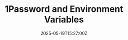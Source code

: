 ---
title: 1Password and Environment Variables
linkTitle: 1Password and Environment Variables
date: '2025-05-19T15:27:00Z'
weight: 1
description: Securely handle secrets for local development using 1Password with aliases
  for specific commands and functions in .bashrc to manage multi-environment setups,
  ensuring easy loading of relevant environment variables for git repositories.
draft: false
ref: 1password-and-environment-variables
---